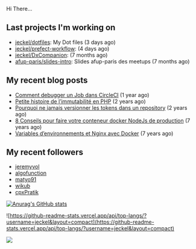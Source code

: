 Hi There...

## Last projects I'm working on

 - [jeckel/dotfiles](https://github.com/jeckel/dotfiles): My Dot files (3 days ago)
 - [jeckel/prefect-workflow](https://github.com/jeckel/prefect-workflow):  (4 days ago)
 - [jeckel/DxCompanion](https://github.com/jeckel/DxCompanion):  (7 months ago)
 - [afup-paris/slides-intro](https://github.com/afup-paris/slides-intro): Slides afup-paris des meetups (7 months ago)

## My recent blog posts

- [Comment debugger un Job dans CircleCI](https://jeckel-lab.fr/ci-cd/2024/02/15/debugger-un-job-circleci.html) (1 year ago)
- [Petite histoire de l’immutabilité en PHP](https://jeckel-lab.fr/php/2023/10/02/histoire-immutabilite-en-php.html) (2 years ago)
- [Pourquoi ne jamais versionner les tokens dans un repository](https://jeckel-lab.fr/devops/2023/09/21/ne-pas-versionner-les-tokens-dans-git.html) (2 years ago)
- [8 Conseils pour faire votre conteneur docker NodeJs de production](https://jeckel-lab.fr/devops/2018/02/08/conteneur-nodejs-en-production.html) (7 years ago)
- [Variables d’environnements et Nginx avec Docker](https://jeckel-lab.fr/devops/2018/01/22/env-variables-nginx-docker.html) (7 years ago)

## My recent followers

- [jeremyvol](https://github.com/jeremyvol)
- [algofunction](https://github.com/algofunction)
- [matyo91](https://github.com/matyo91)
- [wikub](https://github.com/wikub)
- [cpxPratik](https://github.com/cpxPratik)


[![Anurag's GitHub stats](https://github-readme-stats.vercel.app/api?username=jeckel)](https://github.com/anuraghazra/github-readme-stats)

![https://github-readme-stats.vercel.app/api/top-langs/?username=jeckel&layout=compact](https://github-readme-stats.vercel.app/api/top-langs/?username=jeckel&layout=compact)

![](https://komarev.com/ghpvc/?username=jeckel&color=blue)
